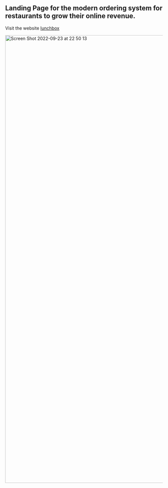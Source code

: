 ## Landing Page for the modern ordering system for restaurants to grow their online revenue. 

Visit the website [lunchbox](lunchbox.vercel.app)

<img width="1433" alt="Screen Shot 2022-09-23 at 22 50 13" src="https://user-images.githubusercontent.com/85788119/192012204-6dfb94b7-a248-437c-b7f0-130a863f2a5b.png">


